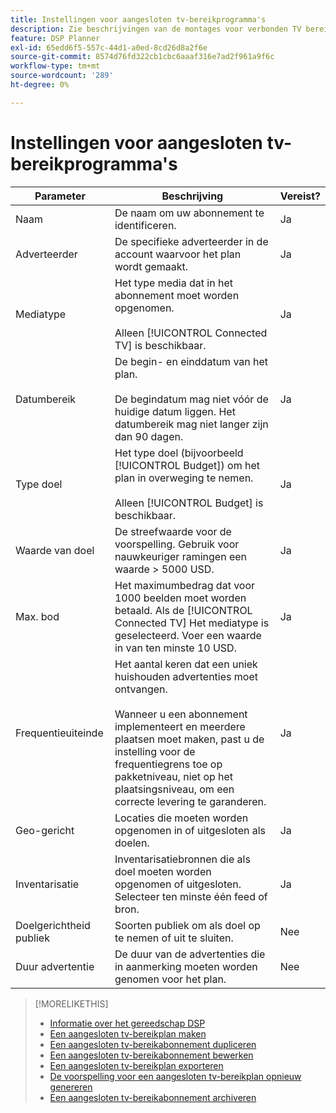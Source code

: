 ```yaml
---
title: Instellingen voor aangesloten tv-bereikprogramma's
description: Zie beschrijvingen van de montages voor verbonden TV bereiken plannen.
feature: DSP Planner
exl-id: 65edd6f5-557c-44d1-a0ed-8cd26d8a2f6e
source-git-commit: 8574d76fd322cb1cbc6aaaf316e7ad2f961a9f6c
workflow-type: tm+mt
source-wordcount: '289'
ht-degree: 0%

---
```


# Instellingen voor aangesloten tv-bereikprogramma&#39;s

| Parameter | Beschrijving | Vereist? |
| --- | --- | --- |
| Naam | De naam om uw abonnement te identificeren. | Ja |
| Adverteerder | De specifieke adverteerder in de account waarvoor het plan wordt gemaakt. | Ja |
| Mediatype | Het type media dat in het abonnement moet worden opgenomen.<br><br>Alleen [!UICONTROL Connected TV] is beschikbaar. | Ja |
| Datumbereik | De begin- en einddatum van het plan.<br><br>De begindatum mag niet vóór de huidige datum liggen. Het datumbereik mag niet langer zijn dan 90 dagen. | Ja |
| Type doel | Het type doel (bijvoorbeeld [!UICONTROL Budget]) om het plan in overweging te nemen.<br><br>Alleen [!UICONTROL Budget] is beschikbaar. | Ja |
| Waarde van doel | De streefwaarde voor de voorspelling. Gebruik voor nauwkeuriger ramingen een waarde > 5000 USD. | Ja |
| Max. bod | Het maximumbedrag dat voor 1000 beelden moet worden betaald. Als de [!UICONTROL Connected TV] Het mediatype is geselecteerd. Voer een waarde in van ten minste 10 USD. | Ja |
| Frequentieuiteinde | Het aantal keren dat een uniek huishouden advertenties moet ontvangen.<br><br>Wanneer u een abonnement implementeert en meerdere plaatsen moet maken, past u de instelling voor de frequentiegrens toe op pakketniveau, niet op het plaatsingsniveau, om een correcte levering te garanderen. | Ja |
| Geo-gericht | Locaties die moeten worden opgenomen in of uitgesloten als doelen. | Ja |
| Inventarisatie | Inventarisatiebronnen die als doel moeten worden opgenomen of uitgesloten. Selecteer ten minste één feed of bron. | Ja |
| Doelgerichtheid publiek | Soorten publiek om als doel op te nemen of uit te sluiten. | Nee |
| Duur advertentie | De duur van de advertenties die in aanmerking moeten worden genomen voor het plan. | Nee |

>[!MORELIKETHIS]
>
>* [Informatie over het gereedschap DSP](planner-about.md)
>* [Een aangesloten tv-bereikplan maken](planner-create.md)
>* [Een aangesloten tv-bereikabonnement dupliceren](planner-duplicate.md)
>* [Een aangesloten tv-bereikabonnement bewerken](planner-edit.md)
>* [Een aangesloten tv-bereikplan exporteren](planner-export.md)
>* [De voorspelling voor een aangesloten tv-bereikplan opnieuw genereren](planner-forecast.md)
>* [Een aangesloten tv-bereikabonnement archiveren](planner-archive.md)
